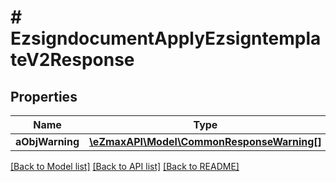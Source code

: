 # # EzsigndocumentApplyEzsigntemplateV2Response

## Properties

Name | Type | Description | Notes
------------ | ------------- | ------------- | -------------
**aObjWarning** | [**\eZmaxAPI\Model\CommonResponseWarning[]**](CommonResponseWarning.md) |  | [optional]

[[Back to Model list]](../../README.md#models) [[Back to API list]](../../README.md#endpoints) [[Back to README]](../../README.md)
